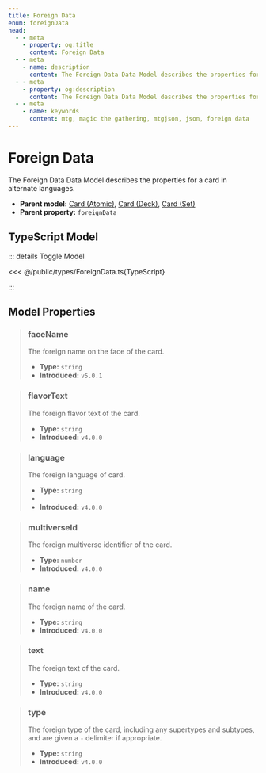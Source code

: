 ```yaml
---
title: Foreign Data
enum: foreignData
head:
  - - meta
    - property: og:title
      content: Foreign Data
  - - meta
    - name: description
      content: The Foreign Data Data Model describes the properties for a card in alternate languages.
  - - meta
    - property: og:description
      content: The Foreign Data Data Model describes the properties for a card in alternate languages.
  - - meta
    - name: keywords
      content: mtg, magic the gathering, mtgjson, json, foreign data
---
```


# Foreign Data

The Foreign Data Data Model describes the properties for a card in alternate languages.

- **Parent model:** [Card (Atomic)](/data-models/card-atomic/), [Card (Deck)](/data-models/card-deck/), [Card (Set)](/data-models/card-set/)
- **Parent property:** `foreignData`

## TypeScript Model

::: details Toggle Model

<<< @/public/types/ForeignData.ts{TypeScript}

:::

## Model Properties

> ### faceName <DocBadge type="warning" text="optional" />
>
> The foreign name on the face of the card.
>
> - **Type:** `string`
> - **Introduced:** `v5.0.1`

> ### flavorText <DocBadge type="warning" text="optional" />
>
> The foreign flavor text of the card.
>
> - **Type:** `string`
> - **Introduced:** `v4.0.0`

> ### language
>
> The foreign language of card.
>
> - **Type:** `string`
> - <ExampleField type='language'/>
> - **Introduced:** `v4.0.0`

> ### multiverseId <DocBadge type="warning" text="optional" />
>
> The foreign multiverse identifier of the card.
>
> - **Type:** `number`
> - **Introduced:** `v4.0.0`

> ### name
>
> The foreign name of the card.
>
> - **Type:** `string`
> - **Introduced:** `v4.0.0`

> ### text <DocBadge type="warning" text="optional" />
>
> The foreign text of the card.
>
> - **Type:** `string`
> - **Introduced:** `v4.0.0`

> ### type <DocBadge type="warning" text="optional" />
>
> The foreign type of the card, including any supertypes and subtypes, and are given a `-` delimiter if appropriate.
>
> - **Type:** `string`
> - **Introduced:** `v4.0.0`
